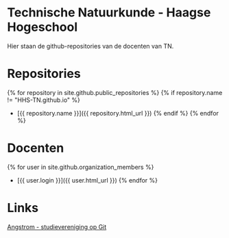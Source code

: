 # Technische Natuurkunde - Haagse Hogeschool 

Hier staan de github-repositories van de docenten van TN. 

# Repositories
{% for repository in site.github.public_repositories %}
  {% if repository.name != "HHS-TN.github.io" %}
  * [{{ repository.name }}]({{ repository.html_url }})
  {% endif %}
{% endfor %}

# Docenten
{% for user in site.github.organization_members %}
  * [{{ user.login }}]({{ user.html_url }})
{% endfor %}

# Links
[Angstrom - studievereniging op Git](https://github.com/Studievereniging-Angstrom)
